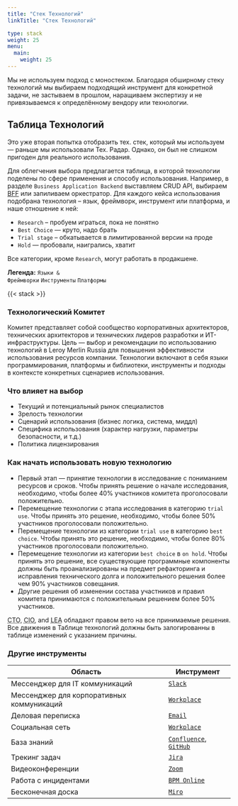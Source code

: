 ```yaml
---
title: "Стек Технологий"
linkTitle: "Стек Технологий"

type: stack
weight: 25
menu:
  main:
    weight: 25
---
```



<div class="row">
<div class="col-md-10 col-xl-9 text-justify">

Мы не используем подход с моностеком.
Благодаря обширному стеку технологий мы выбираем подходящий инструмент для конкретной задачи,
не застываем в прошлом, наращиваем экспертизу и не привязываемся к определённому вендору или технологии.

## Таблица Технологий
Это уже вторая попытка отобразить тех. стек, который мы используем — раньше мы использовали Тех. Радар.
Однако, он был не слишком пригоден для реального использования.

Для облегчения выбора предлагается таблица, в которой технологии поделены по сфере применения и способу использования.
Например, в разделе `Business Application Backend` выставляем CRUD API, выбираем [BFF](https://developer.ibm.com/technologies/microservices/patterns/create-backend-for-frontend-application-architecture/) или запиливаем оркестратор.
Для каждого кейса использования подобрана технология – язык, фреймворк, инструмент или платформа, и наше отношение к ней: 

* `Research` – пробуем играться, пока не понятно
* `Best Choice` — круто, надо брать
* `Trial stage` – обкатывается в лимитированной версии на проде
* `Hold` — пробовали, наигрались, хватит

Все категории, кроме `Research`, могут работать в продакшене.

</div>
</div>

**Легенда:** <code class='lang'>Языки & Фреймворки</code> <code class='tool'>Инструменты</code> <code class='platform'>Платформы</code>

{{< stack >}}

<div class="row">
<div class="col-md-10 col-xl-9 text-justify">

### Технологический Комитет
Комитет представляет собой сообщество корпоративных архитекторов, технических архитекторов и технических лидеров разработки и ИТ-инфраструктуры. Цель — выбор и рекомендации по использованию технологий в Leroy Merlin Russia для повышения эффективности использования ресурсов компании. Технологии включают в себя языки программирования, платформы и библиотеки, инструменты и подходы в контексте конкретных сценариев использования.

### Что влияет на выбор
* Текущий и потенциальный рынок специалистов
* Зрелость технологии
* Сценарий использования (бизнес логика, система, миддл)
* Специфика использования (характер нагрузки, параметры безопасности, и т.д.)
* Политика лицензирования

### Как начать использовать новую технологию
* Первый этап — принятие технологии в исследование с пониманием ресурсов и сроков.
Чтобы принять решение о начале исследования, необходимо, чтобы более 40% участников комитета проголосовали положительно.
* Перемещение технологии с этапа исследования в категорию `trial use`.
Чтобы принять это решение, необходимо, чтобы более 50% участников проголосовали положительно.
* Перемещение технологии из категории `trial use` в категорию `best choice`.
Чтобы принять это решение, необходимо, чтобы более 80% участников проголосовали положительно.
* Перемещение технологии из категории `best choice` в `on hold`.
Чтобы принять это решение, все существующие программные компоненты должны быть проанализированы
на предмет рефакторинга и исправления технического долга и положительного решения более чем 90% участников совещания.
* Другие решения об изменении состава участников и правил комитета принимаются с положительным решением более 50% участников.

<abbr data-toggle="tooltip" title="Chief Technology Officer">CTO</abbr>,
<abbr data-toggle="tooltip" title="Chief Information Officer">CIO</abbr>, and
<abbr data-toggle="tooltip" title="Lead Enterprice Architect">LEA</abbr> обладают правом вето на все принимаемые решения.
Все движения в Таблице технологий должны быть залогированны в таблице изменений с указанием причины.
</div>
</div>

### Другие инструменты

| Область | Инструмент |
| ------ | ------ |
| Мессенджер для IT коммуникаций | [`Slack`](https://adeo-tech-community.slack.com) |
| Мессенджер для корпоративных коммуникаций | [`Workplace`](https://workplace.facebook.com) |
| Деловая переписка | [`Email`](https://owa.leroymerlin.ru/) |
| Социальная сеть | [`Workplace`](https://workplace.facebook.com) |
| База знаний | [`Confluence`](https://confluence.lmru.tech), [`GitHub`](https://github.com/adeo/) |
| Трекинг задач | [`Jira`](https://jira.lmru.tech) |
| Видеоконференции | [`Zoom`](https://leroymerlin.zoom.us) |
| Работа с инцидентами | [`BPM Online`](http://itsm.leroymerlin.ru/) |
| Бесконечная доска | [`Miro`](https://miro.com/) |